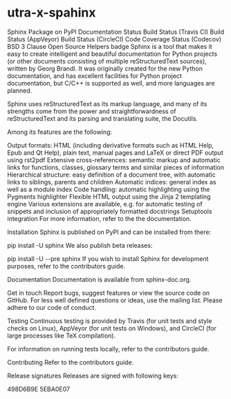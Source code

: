 # utra-x-spahinx
Sphinx
Package on PyPI Documentation Status Build Status (Travis CI) Build Status (AppVeyor) Build Status (CircleCI) Code Coverage Status (Codecov) BSD 3 Clause Open Source Helpers badge
Sphinx is a tool that makes it easy to create intelligent and beautiful documentation for Python projects (or other documents consisting of multiple reStructuredText sources), written by Georg Brandl. It was originally created for the new Python documentation, and has excellent facilities for Python project documentation, but C/C++ is supported as well, and more languages are planned.

Sphinx uses reStructuredText as its markup language, and many of its strengths come from the power and straightforwardness of reStructuredText and its parsing and translating suite, the Docutils.

Among its features are the following:

Output formats: HTML (including derivative formats such as HTML Help, Epub and Qt Help), plain text, manual pages and LaTeX or direct PDF output using rst2pdf
Extensive cross-references: semantic markup and automatic links for functions, classes, glossary terms and similar pieces of information
Hierarchical structure: easy definition of a document tree, with automatic links to siblings, parents and children
Automatic indices: general index as well as a module index
Code handling: automatic highlighting using the Pygments highlighter
Flexible HTML output using the Jinja 2 templating engine
Various extensions are available, e.g. for automatic testing of snippets and inclusion of appropriately formatted docstrings
Setuptools integration
For more information, refer to the the documentation.

Installation
Sphinx is published on PyPI and can be installed from there:

pip install -U sphinx
We also publish beta releases:

pip install -U --pre sphinx
If you wish to install Sphinx for development purposes, refer to the contributors guide.

Documentation
Documentation is available from sphinx-doc.org.

Get in touch
Report bugs, suggest features or view the source code on GitHub.
For less well defined questions or ideas, use the mailing list.
Please adhere to our code of conduct.

Testing
Continuous testing is provided by Travis (for unit tests and style checks on Linux), AppVeyor (for unit tests on Windows), and CircleCI (for large processes like TeX compilation).

For information on running tests locally, refer to the contributors guide.

Contributing
Refer to the contributors guide.

Release signatures
Releases are signed with following keys:

498D6B9E
5EBA0E07
